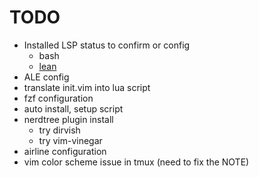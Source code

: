 # TODO

- Installed LSP status to confirm or config
    - bash
    - [lean](https://github.com/Julian/lean.nvim)
- ALE config
- translate init.vim into lua script
- fzf configuration
- auto install, setup script
- nerdtree plugin install
    - try dirvish
    - try vim-vinegar
- airline configuration
- vim color scheme issue in tmux (need to fix the NOTE)
